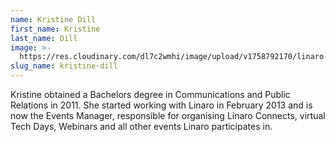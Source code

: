 ```yaml
---
name: Kristine Dill
first_name: Kristine
last_name: Dill
image: >-
  https://res.cloudinary.com/dl7c2wmhi/image/upload/v1758792170/linaro-website/images/author/sfo17-profiles-109-prof-pic
slug_name: kristine-dill
---
```


Kristine obtained a Bachelors degree in Communications and Public Relations in 2011. She started working with Linaro in February 2013 and is now the Events Manager, responsible for organising Linaro Connects, virtual Tech Days, Webinars and all other events Linaro participates in.
